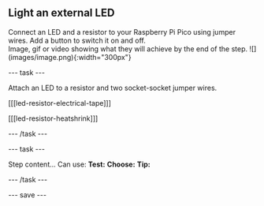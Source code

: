 ## Light an external LED

<div style="display: flex; flex-wrap: wrap">
<div style="flex-basis: 200px; flex-grow: 1; margin-right: 15px;">
Connect an LED and a resistor to your Raspberry Pi Pico using jumper wires. Add a button to switch it on and off.
</div>
<div>
Image, gif or video showing what they will achieve by the end of the step. ![](images/image.png){:width="300px"}
</div>
</div>

--- task ---

Attach an LED to a resistor and two socket-socket jumper wires.  

[[[led-resistor-electrical-tape]]]

[[[led-resistor-heatshrink]]]

--- /task ---

--- task ---

Step content... 
Can use:
**Test:**
**Choose:**
**Tip:**

--- /task ---

--- save ---